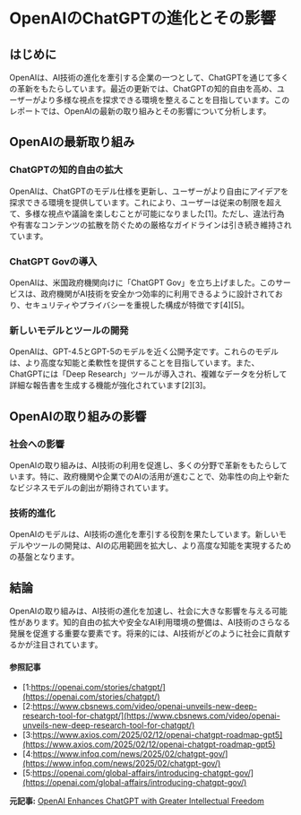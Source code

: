 # OpenAIのChatGPTの進化とその影響

## はじめに

OpenAIは、AI技術の進化を牽引する企業の一つとして、ChatGPTを通じて多くの革新をもたらしています。最近の更新では、ChatGPTの知的自由を高め、ユーザーがより多様な視点を探求できる環境を整えることを目指しています。このレポートでは、OpenAIの最新の取り組みとその影響について分析します。

## OpenAIの最新取り組み

### ChatGPTの知的自由の拡大

OpenAIは、ChatGPTのモデル仕様を更新し、ユーザーがより自由にアイデアを探求できる環境を提供しています。これにより、ユーザーは従来の制限を超えて、多様な視点や議論を楽しむことが可能になりました[1]。ただし、違法行為や有害なコンテンツの拡散を防ぐための厳格なガイドラインは引き続き維持されています。

### ChatGPT Govの導入

OpenAIは、米国政府機関向けに「ChatGPT Gov」を立ち上げました。このサービスは、政府機関がAI技術を安全かつ効率的に利用できるように設計されており、セキュリティやプライバシーを重視した構成が特徴です[4][5]。

### 新しいモデルとツールの開発

OpenAIは、GPT-4.5とGPT-5のモデルを近く公開予定です。これらのモデルは、より高度な知能と柔軟性を提供することを目指しています。また、ChatGPTには「Deep Research」ツールが導入され、複雑なデータを分析して詳細な報告書を生成する機能が強化されています[2][3]。

## OpenAIの取り組みの影響

### 社会への影響

OpenAIの取り組みは、AI技術の利用を促進し、多くの分野で革新をもたらしています。特に、政府機関や企業でのAIの活用が進むことで、効率性の向上や新たなビジネスモデルの創出が期待されています。

### 技術的進化

OpenAIのモデルは、AI技術の進化を牽引する役割を果たしています。新しいモデルやツールの開発は、AIの応用範囲を拡大し、より高度な知能を実現するための基盤となります。

## 結論

OpenAIの取り組みは、AI技術の進化を加速し、社会に大きな影響を与える可能性があります。知的自由の拡大や安全なAI利用環境の整備は、AI技術のさらなる発展を促進する重要な要素です。将来的には、AI技術がどのように社会に貢献するかが注目されています。

#### 参照記事
- [1:https://openai.com/stories/chatgpt/](https://openai.com/stories/chatgpt/)
- [2:https://www.cbsnews.com/video/openai-unveils-new-deep-research-tool-for-chatgpt/](https://www.cbsnews.com/video/openai-unveils-new-deep-research-tool-for-chatgpt/)
- [3:https://www.axios.com/2025/02/12/openai-chatgpt-roadmap-gpt5](https://www.axios.com/2025/02/12/openai-chatgpt-roadmap-gpt5)
- [4:https://www.infoq.com/news/2025/02/chatgpt-gov/](https://www.infoq.com/news/2025/02/chatgpt-gov/)
- [5:https://openai.com/global-affairs/introducing-chatgpt-gov/](https://openai.com/global-affairs/introducing-chatgpt-gov/)


**元記事:** [OpenAI Enhances ChatGPT with Greater Intellectual Freedom](https://themunicheye.com/openai-enhances-chatgpt-intellectual-freedom-10826)